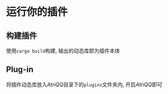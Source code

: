 # 运行你的插件

## 构建插件
使用`cargo build`构建, 输出的动态库即为插件本体

## Plug-in
将插件动态库放入*AtriQQ*目录下的`plugins`文件夹内, 开启*AtriQQ*即可